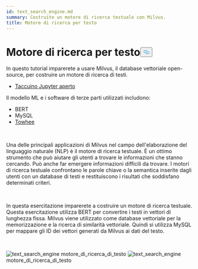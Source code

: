 ```yaml
---
id: text_search_engine.md
summary: Costruite un motore di ricerca testuale con Milvus.
title: Motore di ricerca per testo
---
```

<h1 id="Text-Search-Engine" class="common-anchor-header">Motore di ricerca per testo<button data-href="#Text-Search-Engine" class="anchor-icon" translate="no">
      <svg translate="no"
        aria-hidden="true"
        focusable="false"
        height="20"
        version="1.1"
        viewBox="0 0 16 16"
        width="16"
      >
        <path
          fill="#0092E4"
          fill-rule="evenodd"
          d="M4 9h1v1H4c-1.5 0-3-1.69-3-3.5S2.55 3 4 3h4c1.45 0 3 1.69 3 3.5 0 1.41-.91 2.72-2 3.25V8.59c.58-.45 1-1.27 1-2.09C10 5.22 8.98 4 8 4H4c-.98 0-2 1.22-2 2.5S3 9 4 9zm9-3h-1v1h1c1 0 2 1.22 2 2.5S13.98 12 13 12H9c-.98 0-2-1.22-2-2.5 0-.83.42-1.64 1-2.09V6.25c-1.09.53-2 1.84-2 3.25C6 11.31 7.55 13 9 13h4c1.45 0 3-1.69 3-3.5S14.5 6 13 6z"
        ></path>
      </svg>
    </button></h1><p>In questo tutorial imparerete a usare Milvus, il database vettoriale open-source, per costruire un motore di ricerca di testi.</p>
<ul>
<li><a href="https://github.com/towhee-io/examples/tree/main/nlp/text_search">Taccuino Jupyter aperto</a></li>
</ul>
<p>Il modello ML e i software di terze parti utilizzati includono:</p>
<ul>
<li>BERT</li>
<li>MySQL</li>
<li><a href="https://towhee.io/">Towhee</a></li>
</ul>
<p><br/></p>
<p>Una delle principali applicazioni di Milvus nel campo dell'elaborazione del linguaggio naturale (NLP) è il motore di ricerca testuale. È un ottimo strumento che può aiutare gli utenti a trovare le informazioni che stanno cercando. Può anche far emergere informazioni difficili da trovare. I motori di ricerca testuale confrontano le parole chiave o la semantica inserite dagli utenti con un database di testi e restituiscono i risultati che soddisfano determinati criteri.</p>
<p><br/></p>
<p>In questa esercitazione imparerete a costruire un motore di ricerca testuale. Questa esercitazione utilizza BERT per convertire i testi in vettori di lunghezza fissa. Milvus viene utilizzato come database vettoriale per la memorizzazione e la ricerca di similarità vettoriale. Quindi si utilizza MySQL per mappare gli ID dei vettori generati da Milvus ai dati del testo.</p>
<p><br/></p>
<p>
  
   <span class="img-wrapper"> <img translate="no" src="/docs/v2.6.x/assets/text_search_engine.png" alt="text_search_engine" class="doc-image" id="text_search_engine" />
   </span> <span class="img-wrapper"> <span>motore_di_ricerca_di_testo</span> </span> <span class="img-wrapper"> <img translate="no" src="/docs/v2.6.x/assets/text_search_engine_demo.png" alt="text_search_engine" class="doc-image" id="text_search_engine" /><span>motore_di_ricerca_di_testo</span> </span></p>
